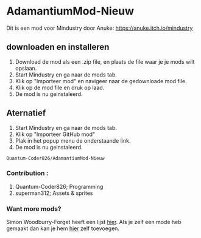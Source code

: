# AdamantiumMod-Nieuw
Dit is een mod voor Mindustry door Anuke: https://anuke.itch.io/mindustry

## downloaden en installeren
1. Download de mod als een .zip file, en plaats de file waar je je mods wilt opslaan.
2. Start Mindustry en ga naar de mods tab.
3. Klik op "Importeer mod" en navigeer naar de gedownloade mod file.
4. Klik op de mod file en druk op laad.
5. De mod is nu geinstaleerd.

## Aternatief
1. Start Mindustry en ga naar de mods tab.
2. Klik op "Importeer GitHub mod"
3. Plak in het popup menu de onderstaande link.
4. De mod is nu geinstaleerd.
```
Quantum-Coder826/AdamantiumMod-Nieuw
```

### Contribution :
1. Quantum-Coder826; Programming
2. superman312; Assets & sprites

### Want more mods?
Simon Woodburry-Forget heeft een lijst [hier](https://simonwoodburyforget.github.io/mindustry-mods/).
Als je zelf een mode heb gemaakt dan kan je hem [hier](https://github.com/SimonWoodburyForget/mindustry-mods/blob/master/CONTRIBUTING.md#adding-mods-to-the-listing) zelf toevoegen.

